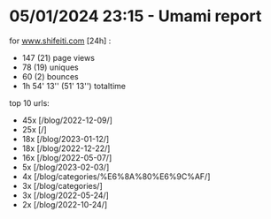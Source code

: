 # 05/01/2024 23:15 - Umami report
for www.shifeiti.com [24h] :

 - 147 (21) page views
 - 78 (19) uniques
 - 60 (2) bounces
 - 1h 54' 13'' (51' 13'') totaltime


top 10 urls:
 - 45x [/blog/2022-12-09/]
 - 25x [/]
 - 18x [/blog/2023-01-12/]
 - 18x [/blog/2022-12-22/]
 - 16x [/blog/2022-05-07/]
 - 5x [/blog/2023-02-03/]
 - 4x [/blog/categories/%E6%8A%80%E6%9C%AF/]
 - 3x [/blog/categories/]
 - 3x [/blog/2022-05-24/]
 - 2x [/blog/2022-10-24/]


